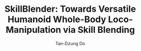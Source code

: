 ---
layout: post
title:  "SkillBlender: Towards Versatile Humanoid Whole-Body Loco-Manipulation via Skill Blending"
categories: research
author: "Tan-Dzung Do"
authors: <a href="https://yuxuank.com/">Yuxuan Kuang</a>, <a href="https://geng-haoran.github.io/">Haoran Geng</a>, <a href="https://stanfordasl.github.io//people/amine-elhafsi/">Amine Elhafsi</a>, <a href="https://dotandung.github.io"><strong>Tan-Dzung Do</strong></a>, <a href="https://people.eecs.berkeley.edu/~pabbeel/">Pieter Abbeel</a>, <a href="https://people.eecs.berkeley.edu/~malik/">Jitendra Malik</a>, <a href="https://profiles.stanford.edu/marco-pavone">Marco Pavone</a>, <a href="https://yuewang.xyz/">Yue Wang</a>
vid: /videos/skillblender.mp4?v=2
# venue:  <a href="https://2025.ieee-icra.org/">ICRA 2025</a>, <a href="https://www.corl.org/CoRL 2024">CoRL 2024</a> <a href="https://www.dynsyslab.org/mastering-robot-manipulation-in-a-world-of-abundant-data/">@MRM-D</a>, <a href="https://dex-manipulation.github.io/corl2024/">@LFDM</a>
venue:  Under Review
website: https://skillblender-anon.github.io/
pdf: https://skillblender-anon.github.io/
code: https://skillblender-anon.github.io/
---